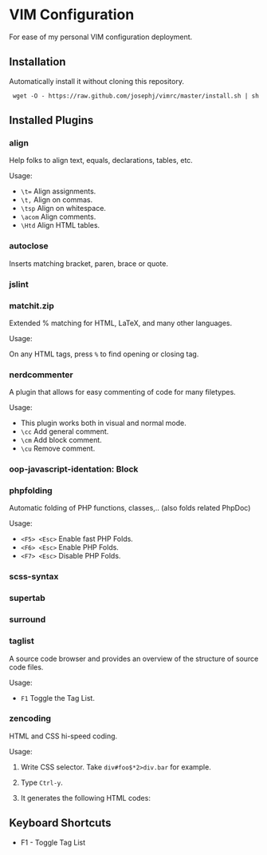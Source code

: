 VIM Configuration
==========================
For ease of my personal VIM configuration deployment.

Installation
------------
Automatically install it without cloning this repository.

     wget -O - https://raw.github.com/josephj/vimrc/master/install.sh | sh

Installed Plugins
------------------
### align
Help folks to align text, equals, declarations, tables, etc.

Usage:

* ``\t=`` Align assignments.
* ``\t,`` Align on commas.
* ``\tsp`` Align on whitespace.
* ``\acom`` Align comments.
* ``\Htd`` Align HTML tables.

### autoclose
Inserts matching bracket, paren, brace or quote.

### jslint

### matchit.zip
Extended % matching for HTML, LaTeX, and many other languages.

Usage:

On any HTML tags, press ``%`` to find opening or closing tag.

### nerdcommenter
A plugin that allows for easy commenting of code for many filetypes.

Usage:

* This plugin works both in visual and normal mode.
* ``\cc``  Add general comment.
* ``\cm``  Add block comment.   
* ``\cu``  Remove comment.

### oop-javascript-identation: Block

### phpfolding
Automatic folding of PHP functions, classes,.. (also folds related PhpDoc) 

Usage:

* ```<F5> <Esc>``` Enable fast PHP Folds.
* ```<F6> <Esc>``` Enable PHP Folds.
* ```<F7> <Esc>``` Disable PHP Folds. 

### scss-syntax

### supertab

### surround

### taglist
A source code browser and provides an overview of the structure of source code files.

Usage:

* ``F1`` Toggle the Tag List.

### zencoding
HTML and CSS hi-speed coding.

Usage:

1. Write CSS selector. Take ```div#foo$*2>div.bar``` for example.
1. Type ```Ctrl-y```.
1. It generates the following HTML codes:


     <div id="foo1">
         <div class="bar"></div>
     </div>
     <div id="foo2">
         <div class="bar"></div>
     </div>



Keyboard Shortcuts
------------------
* F1 - Toggle Tag List


